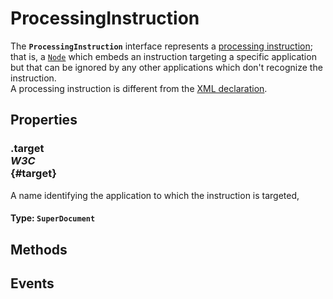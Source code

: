 # ProcessingInstruction

<div class='overview'><span class="seoSummary">The <code><strong>ProcessingInstruction</strong></code> interface represents a <a class="external" href="https://www.w3.org/TR/xml/#sec-pi" rel="noopener">processing instruction</a>; that is, a <a href="/en-US/docs/Web/API/Node" title="Node is an interface from which various types of DOM API objects inherit, allowing those types to be treated similarly; for example, inheriting the same set of methods, or being testable in the same way."><code>Node</code></a> which embeds an instruction targeting a specific application but that can be ignored by any other applications which don't recognize the instruction.</span></div>

<div class='overview'>A processing instruction is different from the <a href="/en-US/docs/Web/XML/XML_introduction#XML_declaration">XML declaration</a>.</div>

## Properties

### .target <div class="specs"><i>W3C</i></div> {#target}

A name identifying the application to which the instruction is targeted,

#### **Type**: `SuperDocument`

## Methods

## Events
